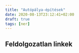 ```yaml
---
title: "Autópálya-építések"
date: 2020-08-13T23:12:41+02:00
draft: true
tags: [ner]
---
```


## Feldolgozatlan linkek
